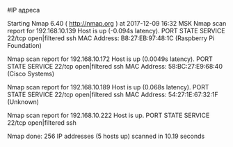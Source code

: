 #IP адреса <a name="99"></a>

Starting Nmap 6.40 ( http://nmap.org ) at 2017-12-09 16:32 MSK
Nmap scan report for 192.168.10.139
Host is up (-0.094s latency).
PORT   STATE         SERVICE
22/tcp open|filtered ssh
MAC Address: B8:27:EB:97:48:1C (Raspberry Pi Foundation)

Nmap scan report for 192.168.10.172
Host is up (0.0049s latency).
PORT   STATE         SERVICE
22/tcp open|filtered ssh
MAC Address: 58:BC:27:E9:68:40 (Cisco Systems)

Nmap scan report for 192.168.10.189
Host is up (0.068s latency).
PORT   STATE         SERVICE
22/tcp open|filtered ssh
MAC Address: 54:27:1E:67:32:1F (Unknown)

Nmap scan report for 192.168.10.222
Host is up.
PORT   STATE         SERVICE
22/tcp open|filtered ssh

Nmap done: 256 IP addresses (5 hosts up) scanned in 10.19 seconds
